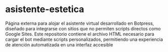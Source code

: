 # asistente-estetica
Página externa para alojar el asistente virtual desarrollado en Botpress, diseñado para integrarse con sitios que no permiten scripts directos como Google Sites. Este repositorio contiene el archivo HTML necesario para cargar el bot mediante scripts personalizados, permitiendo una experiencia de atención automatizada en una interfaz accesible
